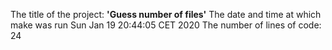 The title of the project: 
**'Guess number of files'**
The date and time at which make was run
Sun Jan 19 20:44:05 CET 2020
The number of lines of code: 
24
